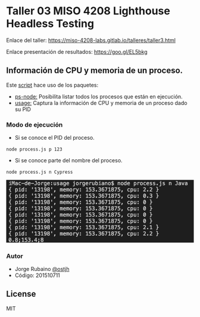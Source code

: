 # Taller 03 MISO 4208 Lighthouse Headless Testing

Enlace del taller: https://miso-4208-labs.gitlab.io/talleres/taller3.html

Enlace presentación de resultados: https://goo.gl/EL5bkg

## Información de CPU y memoria de un proceso.

Este [script] hace uso de los paquetes:

* [ps-node:] Posibilita listar todos los procesos que están en ejecución.
* [usage:] Captura la información de CPU y memoria de un proceso dado su PID

### Modo de ejecución

* Si se conoce el PID del proceso.

```
node process.js p 123
```

* Si se conoce parte del nombre del proceso.

```
node process.js n Cypress
```

![monitor](https://github.com/jhrubiano10/Taller_03_MISO_4208_Lighthouse_Headless_Testing/blob/master/images/uso_monitor_proceso_Java.png?raw=true)


### Autor
* Jorge Rubaino [@ostjh]
* Código: 201510711

License
----
MIT

[@ostjh]:https://twitter.com/ostjh
[script]:https://github.com/jhrubiano10/Taller_03_MISO_4208_Lighthouse_Headless_Testing/tree/master/monitor_process
[ps-node:]:https://goo.gl/Nyx2Wf 
[usage:]:https://goo.gl/EqnXjg
